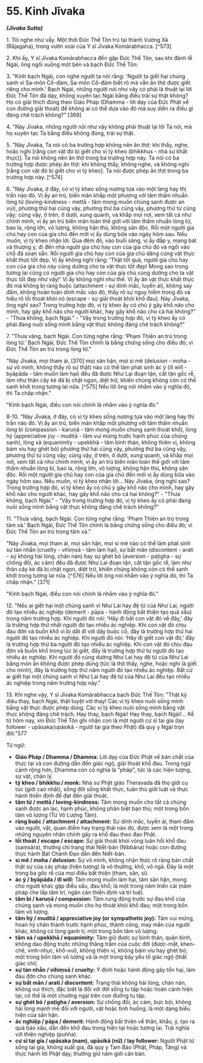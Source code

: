 # 55. Kinh Jīvaka
***(Jīvaka Sutta)***

1\.  Tôi nghe như vầy. Một thời Đức Thế Tôn trú tại thành Vương Xá (Rājagaha), trong vườn xoài của Y sĩ Jīvaka Komārabhacca. [^573]

2\.  Khi ấy, Y sĩ Jīvaka Komārabhacca đến gặp Đức Thế Tôn, sau khi đảnh lễ Ngài, ông ngồi xuống một bên và bạch Đức Thế Tôn:

3\.  "Kính bạch Ngài, con nghe người ta nói rằng: 'Người ta giết hại chúng sanh vì Sa-môn Cồ-đàm; Sa-môn Cồ-đàm biết rõ mà vẫn ăn thịt được giết riêng cho mình.' Bạch Ngài, những người nói như vậy có phải là thuật lại lời Đức Thế Tôn đã dạy, không xuyên tạc Ngài bằng điều trái sự thật không? Họ có giải thích đúng theo Giáo Pháp (Dhamma - lời dạy của Đức Phật về con đường giải thoát) để không ai có thể dựa vào đó mà suy diễn ra điều gì đáng chê trách không?" [369]

4\.  "Này Jīvaka, những người nói như vậy không phải thuật lại lời Ta nói, mà họ xuyên tạc Ta bằng điều không đúng, trái sự thật.

5\.  "Này Jīvaka, Ta nói có ba trường hợp không nên ăn thịt: khi thấy, nghe, hoặc nghi [rằng con vật đó bị giết cho vị tỳ kheo (bhikkhus - nhà sư khất thực)]. Ta nói không nên ăn thịt trong ba trường hợp này. Ta nói có ba trường hợp được phép ăn thịt: khi không thấy, không nghe, và không nghi [rằng con vật đó bị giết cho vị tỳ kheo]. Ta nói được phép ăn thịt trong ba trường hợp này. [^574]

<!--pg-->
6\.  "Này Jīvaka, ở đây, có vị tỳ kheo sống nương tựa vào một làng hay thị trấn nào đó. Vị ấy an trú, biến mãn khắp một phương với tâm thấm nhuần lòng từ (loving-kindness - mettā - tâm mong muốn chúng sanh được an vui), phương thứ hai cũng vậy, phương thứ ba cũng vậy, phương thứ tư cũng vậy; cũng vậy, ở trên, ở dưới, xung quanh, và khắp mọi nơi, xem tất cả như chính mình, vị ấy an trú biến mãn toàn thế giới với tâm thấm nhuần lòng từ, bao la, rộng lớn, vô lượng, không hận thù, không sân độc. Rồi một người gia chủ hay con của gia chủ đến mời vị ấy dùng bữa vào ngày hôm sau. Nếu muốn, vị tỳ kheo nhận lời. Qua đêm đó, vào buổi sáng, vị ấy đắp y, mang bát và thượng y, đi đến nhà người gia chủ hay con của gia chủ đó và ngồi vào chỗ đã soạn sẵn. Rồi người gia chủ hay con của gia chủ dâng cúng vật thực khất thực tốt đẹp. Vị ấy không nghĩ rằng: 'Thật tốt quá, người gia chủ hay con của gia chủ này cúng dường cho ta vật thực tốt đẹp! Mong sao trong tương lai cũng có người gia chủ hay con của gia chủ cúng dường cho ta vật thực tốt đẹp như vậy!' Vị ấy không nghĩ như thế. Vị ấy ăn vật thực khất thực đó mà không bị ràng buộc (attachment - sự dính mắc, luyến ái), không say đắm, không hoàn toàn dính mắc vào đó, thấy rõ sự nguy hiểm trong đó và hiểu rõ lối thoát khỏi nó (escape - sự giải thoát khỏi khổ đau). Này Jīvaka, ông nghĩ sao? Trong trường hợp đó, vị tỳ kheo ấy có chủ ý gây khổ não cho mình, hay gây khổ não cho người khác, hay gây khổ não cho cả hai không?" - "Thưa không, bạch Ngài." - "Vậy trong trường hợp đó, vị tỳ kheo ấy có phải đang nuôi sống mình bằng vật thực không đáng chê trách không?"

7\.  "Thưa vâng, bạch Ngài. Con từng nghe rằng: 'Phạm Thiên an trú trong lòng từ.' Bạch Ngài, Đức Thế Tôn chính là bằng chứng sống cho điều đó; vì Đức Thế Tôn an trú trong lòng từ."

"Này Jīvaka, mọi tham ái, [370] mọi sân hận, mọi si mê (delusion - moha - sự vô minh, không thấy rõ sự thật) nào có thể làm phát sinh ác ý (ill will - byāpāda - tâm muốn làm hại) đều đã được Như Lai đoạn tận, cắt tận gốc rễ, làm như thân cây kè đã bị chặt ngọn, diệt trừ, khiến chúng không còn có thể sanh khởi trong tương lai nữa. [^575] Nếu lời ông nói nhắm vào ý nghĩa đó, thì Ta chấp nhận."

"Kính bạch Ngài, điều con nói chính là nhắm vào ý nghĩa đó."

<!--pg-->
8-10.  "Này Jīvaka, ở đây, có vị tỳ kheo sống nương tựa vào một làng hay thị trấn nào đó. Vị ấy an trú, biến mãn khắp một phương với tâm thấm nhuần lòng bi (compassion - karuṇā - tâm mong muốn chúng sanh thoát khổ), lòng hỷ (appreciative joy - muditā - tâm vui mừng trước hạnh phúc của chúng sanh), lòng xả (equanimity - upekkhā - tâm bình thản, không thiên vị, không bám víu hay ghét bỏ) phương thứ hai cũng vậy, phương thứ ba cũng vậy, phương thứ tư cũng vậy; cũng vậy, ở trên, ở dưới, xung quanh, và khắp mọi nơi, xem tất cả như chính mình, vị ấy an trú biến mãn toàn thế giới với tâm thấm nhuần lòng bi, bao la, rộng lớn, vô lượng, không hận thù, không sân độc. Rồi một người gia chủ hay con của gia chủ đến mời vị ấy dùng bữa vào ngày hôm sau. Nếu muốn, vị tỳ kheo nhận lời... Này Jīvaka, ông nghĩ sao? Trong trường hợp đó, vị tỳ kheo ấy có chủ ý gây khổ não cho mình, hay gây khổ não cho người khác, hay gây khổ não cho cả hai không?" - "Thưa không, bạch Ngài." - "Vậy trong trường hợp đó, vị tỳ kheo ấy có phải đang nuôi sống mình bằng vật thực không đáng chê trách không?"

<!--pg-->
11\. "Thưa vâng, bạch Ngài. Con từng nghe rằng: 'Phạm Thiên an trú trong tâm xả.' Bạch Ngài, Đức Thế Tôn chính là bằng chứng sống cho điều đó; vì Đức Thế Tôn an trú trong tâm xả."

"Này Jīvaka, mọi tham ái, mọi sân hận, mọi si mê nào có thể làm phát sinh sự tàn nhẫn (cruelty - vihiṃsā - tâm làm hại), sự bất mãn (discontent - arati - sự không hài lòng, chán nản) hay sự ghét bỏ (aversion - paṭigha - sự chống đối, ác cảm) đều đã được Như Lai đoạn tận, cắt tận gốc rễ, làm như thân cây kè đã bị chặt ngọn, diệt trừ, khiến chúng không còn có thể sanh khởi trong tương lai nữa. [^576] Nếu lời ông nói nhắm vào ý nghĩa đó, thì Ta chấp nhận." [371]

"Kính bạch Ngài, điều con nói chính là nhắm vào ý nghĩa đó."

<!--pg-->
12\. "Nếu ai giết hại một chúng sanh vì Như Lai hay đệ tử của Như Lai, người đó tạo nhiều ác nghiệp (demerit - pāpa - hành động bất thiện tạo quả xấu) trong năm trường hợp. Khi người đó nói: 'Hãy đi bắt con vật đó về đây,' đây là trường hợp thứ nhất người đó tạo nhiều ác nghiệp. Khi con vật đó chịu đau đớn và buồn khổ vì bị dắt đi với dây buộc cổ, đây là trường hợp thứ hai người đó tạo nhiều ác nghiệp. Khi người đó nói: 'Hãy đi giết con vật đó,' đây là trường hợp thứ ba người đó tạo nhiều ác nghiệp. Khi con vật đó chịu đau đớn và buồn khổ trong lúc bị giết, đây là trường hợp thứ tư người đó tạo nhiều ác nghiệp. Khi người đó cúng dường Như Lai hay đệ tử của Như Lai bằng món ăn không được phép dùng (tức là thịt thấy, nghe, hoặc nghi là giết cho mình), đây là trường hợp thứ năm người đó tạo nhiều ác nghiệp. Bất cứ ai giết hại một chúng sanh vì Như Lai hay đệ tử của Như Lai đều tạo nhiều ác nghiệp trong năm trường hợp này."

13\. Khi nghe vậy, Y sĩ Jīvaka Komārabhacca bạch Đức Thế Tôn: "Thật kỳ diệu thay, bạch Ngài, thật tuyệt vời thay! Các vị tỳ kheo nuôi sống mình bằng vật thực được phép dùng. Các vị tỳ kheo nuôi sống mình bằng vật thực không đáng chê trách. Hay thay, bạch Ngài! Hay thay, bạch Ngài!... Kể từ hôm nay, xin Đức Thế Tôn ghi nhận con là một người cư sĩ tại gia (lay follower - upāsaka/upāsikā - người tại gia theo Phật) đã quy y Ngài trọn đời."577

<!--pg-->
Từ ngữ:
-   **Giáo Pháp / Dhamma / Dhamma:** Lời dạy của Đức Phật về bản chất của thực tại và con đường dẫn đến giác ngộ, giải thoát khổ đau. Trong ngữ cảnh rộng hơn, Dhamma còn có nghĩa là "pháp", tức là các hiện tượng, sự vật, chân lý.
-   **tỳ kheo / bhikkhu / monk:** Nhà sư Phật giáo Theravada đã thọ giới cụ túc (giới cao nhất), sống đời sống khất thực, tuân thủ giới luật và thực hành thiền định để đạt đến giải thoát.
-   **tâm từ / mettā / loving-kindness:** Tâm mong muốn cho tất cả chúng sanh được an lạc, hạnh phúc, không phân biệt bạn thù; một trong bốn tâm vô lượng (Tứ Vô Lượng Tâm).
-   **ràng buộc / attachment / attachment:** Sự dính mắc, luyến ái, tham đắm vào người, vật, quan điểm hay trạng thái nào đó, được xem là một trong những nguyên nhân chính gây ra khổ đau theo đạo Phật.
-   **lối thoát / escape / escape:** Sự giải thoát khỏi vòng luân hồi khổ đau (saṃsāra), thường chỉ trạng thái Niết-bàn (Nibbāna) hoặc con đường thực hành Bát Chánh Đạo dẫn đến Niết-bàn.
-   **si mê / moha / delusion:** Sự vô minh, không nhận thức rõ ràng bản chất thật sự của các pháp (hiện tượng) là vô thường, khổ, vô ngã. Đây là một trong ba gốc rễ của mọi điều bất thiện (tham, sân, si).
-   **ác ý / byāpāda / ill will:** Tâm mong muốn làm hại, tâm sân hận, mong cho người khác gặp điều xấu, đau khổ; là một trong năm triền cái (năm pháp che lấp tâm trí, ngăn cản thiền định và trí tuệ).
-   **tâm bi / karuṇā / compassion:** Tâm rung động trước sự đau khổ của chúng sanh và mong muốn cho họ thoát khỏi khổ đau; một trong bốn tâm vô lượng.
-   **tâm hỷ / muditā / appreciative joy (or sympathetic joy):** Tâm vui mừng, hoan hỷ chân thành trước hạnh phúc, thành công, may mắn của người khác, không có lòng ganh tị; một trong bốn tâm vô lượng.
-   **tâm xả / upekkhā / equanimity:** Tâm giữ được sự bình thản, quân bình, không dao động trước những thăng trầm của cuộc đời (được-mất, khen-chê, vinh-nhục, khổ-vui), không thiên vị, không bám víu hay ghét bỏ; một trong bốn tâm vô lượng và là một trong bảy yếu tố giác ngộ (thất giác chi).
-   **sự tàn nhẫn / vihiṃsā / cruelty:** Ý định hoặc hành động gây tổn hại, làm đau đớn cho chúng sanh khác.
-   **sự bất mãn / arati / discontent:** Trạng thái không hài lòng, chán nản, không vui thích, đặc biệt là đối với đời sống tu tập hoặc hoàn cảnh hiện tại; có thể là một chướng ngại trên con đường tu tập.
-   **sự ghét bỏ / paṭigha / aversion:** Sự chống đối, ác cảm, bực bội, không hài lòng mạnh mẽ đối với người, vật hoặc tình huống; là một dạng biểu hiện của sân hận.
-   **ác nghiệp / pāpa / demerit:** Hành động bất thiện về thân, khẩu, ý, tạo ra quả báo xấu, dẫn đến khổ đau trong hiện tại hoặc tương lai. Trái nghĩa với thiện nghiệp (puñña).
-   **cư sĩ tại gia / upāsaka (nam), upāsikā (nữ) / lay follower:** Người Phật tử sống tại gia, không xuất gia, đã quy y Tam Bảo (Phật, Pháp, Tăng) và thực hành lời Phật dạy, thường giữ năm giới căn bản.